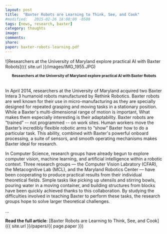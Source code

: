 ```yaml
---
layout: post
title:  "Baxter Robots are Learning to Think, See, and Cook"
#modified:   2015-02-26 18:00:00 -0500
tags: [news, research, baxter]
category: thoughts
image:
comments:
share:
paper: baxter-robots-learning.pdf
---
```


![Researchers at the University of Maryland explore practical AI with Baxter Robots]({{ site.url }}/images/IMG_1955.JPG)

<p style="text-align:center; padding-bottom:18px;">
    <strong><small>Researchers at the University of Maryland explore practical AI with Baxter Robots</small></strong>
</p>

In April 2014, researchers at the University of Maryland acquired two Baxter Intera 3 humanoid robots manufactured by Rethink Robotics.  Baxter robots are well known for their use in micro-manufacturing as they are specially designed for repeated grasping and moving tasks in a stationary position.  While a Baxter's multi-dimensional range of motion is important, What makes them especially interesting is their adaptability. Baxter robots are “trained” -- not programmed -- on work sites.  Human workers move the Baxter’s incredibly flexible robotic arms to “show” Baxter how to do a particular task. This ability, combined with Baxter's powerful onboard processing, a suite of sensors, and smooth operating mechanisms makes Baxter ideal for research.

In Computer Science, research groups have already begun to explore computer vision, machine learning, and artificial intelligence within a robotic context. Three research groups — the Computer Vision Labratory (CFAR), the Metacognitive Lab (MCL), and the Maryland Robotics Center — have been cooperating to produce practical results from their individual theoretical fields.  Simple tasks like picking up utensils and stirring bowls, pouring water in a moving container, and building structures from blocks have been quickly achieved thanks to this collaboration.  By studying the difficulties involved in teaching Baxter to perform these tasks, the research groups hope to solve larger theoretical challenges.

&hellip;

**Read the full article**: [Baxter Robots are Learning to Think, See, and Cook]({{ site.url }}/papers/{{ page.paper }})
